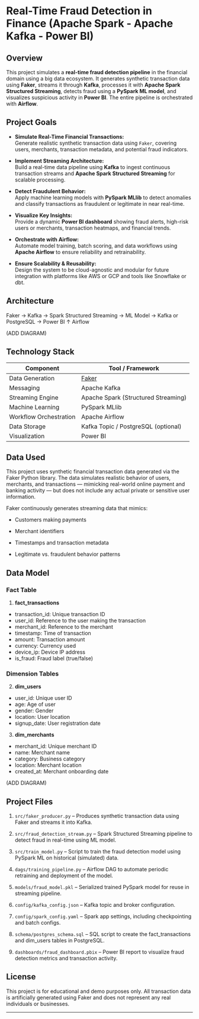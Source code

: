 # Real-Time Fraud Detection in Finance (Apache Spark - Apache Kafka - Power BI)

## Overview

This project simulates a **real-time fraud detection pipeline** in the financial domain using a big data ecosystem. It generates synthetic transaction data using **Faker**, streams it through **Kafka**, processes it with **Apache Spark Structured Streaming**, detects fraud using a **PySpark ML model**, and visualizes suspicious activity in **Power BI**. The entire pipeline is orchestrated with **Airflow**.

## Project Goals
- **Simulate Real-Time Financial Transactions:**  
  Generate realistic synthetic transaction data using `Faker`, covering users, merchants, transaction metadata, and potential fraud indicators.

- **Implement Streaming Architecture:**  
  Build a real-time data pipeline using **Kafka** to ingest continuous transaction streams and **Apache Spark Structured Streaming** for scalable processing.

- **Detect Fraudulent Behavior:**  
  Apply machine learning models with **PySpark MLlib** to detect anomalies and classify transactions as fraudulent or legitimate in near real-time.

- **Visualize Key Insights:**  
  Provide a dynamic **Power BI dashboard** showing fraud alerts, high-risk users or merchants, transaction heatmaps, and financial trends.

- **Orchestrate with Airflow:**  
  Automate model training, batch scoring, and data workflows using **Apache Airflow** to ensure reliability and retrainability.

- **Ensure Scalability & Reusability:**  
  Design the system to be cloud-agnostic and modular for future integration with platforms like AWS or GCP and tools like Snowflake or dbt.

## Architecture

Faker → Kafka → Spark Structured Streaming → ML Model → Kafka or PostgreSQL → Power BI ↑ Airflow

(ADD DIAGRAM)

## Technology Stack

| Component         | Tool / Framework           |
|------------------|----------------------------|
| Data Generation   | [Faker](https://faker.readthedocs.io/)       |
| Messaging         | Apache Kafka               |
| Streaming Engine  | Apache Spark (Structured Streaming) |
| Machine Learning  | PySpark MLlib              |
| Workflow Orchestration | Apache Airflow         |
| Data Storage      | Kafka Topic / PostgreSQL (optional) |
| Visualization     | Power BI                   |

## Data Used

This project uses synthetic financial transaction data generated via the Faker Python library. The data simulates realistic behavior of users, merchants, and transactions — mimicking real-world online payment and banking activity — but does not include any actual private or sensitive user information.

Faker continuously generates streaming data that mimics:

- Customers making payments

- Merchant identifiers

- Timestamps and transaction metadata

- Legitimate vs. fraudulent behavior patterns

## Data Model
### **Fact Table**
1. **fact_transactions**
- transaction_id: Unique transaction ID
- user_id: Reference to the user making the transaction
- merchant_id: Reference to the merchant
- timestamp: Time of transaction
- amount: Transaction amount
- currency: Currency used
- device_ip: Device IP address
- is_fraud: Fraud label (true/false)

### **Dimension Tables**
2. **dim_users**
- user_id: Unique user ID
- age: Age of user
- gender: Gender
- location: User location
- signup_date: User registration date

3. **dim_merchants**
- merchant_id: Unique merchant ID
- name: Merchant name
- category: Business category
- location: Merchant location
- created_at: Merchant onboarding date

(ADD DIAGRAM)

## Project Files

1. `src/faker_producer.py` – Produces synthetic transaction data using Faker and streams it into Kafka.

2. `src/fraud_detection_stream.py` – Spark Structured Streaming pipeline to detect fraud in real-time using ML model.

3. `src/train_model.py` – Script to train the fraud detection model using PySpark ML on historical (simulated) data.

4. `dags/training_pipeline.py` – Airflow DAG to automate periodic retraining and deployment of the model.

5. `models/fraud_model.pkl` – Serialized trained PySpark model for reuse in streaming pipeline.

6. `config/kafka_config.json` – Kafka topic and broker configuration.

7. `config/spark_config.yaml` – Spark app settings, including checkpointing and batch configs.

8. `schema/postgres_schema.sql` – SQL script to create the fact_transactions and dim_users tables in PostgreSQL.

9. `dashboards/fraud_dashboard.pbix` – Power BI report to visualize fraud detection metrics and transaction activity.

## License

This project is for educational and demo purposes only. All transaction data is artificially generated using Faker and does not represent any real individuals or businesses.

------------------------------------






